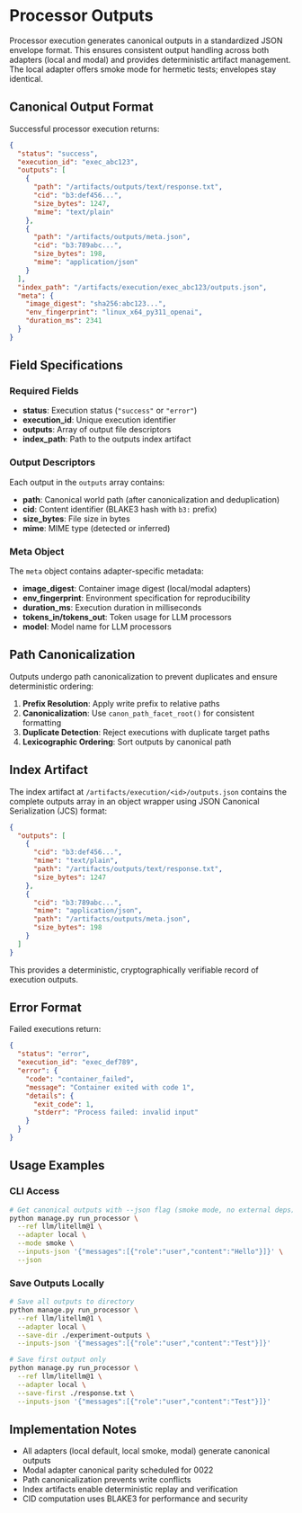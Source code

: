 # Processor Outputs

Processor execution generates canonical outputs in a standardized JSON envelope format. This ensures consistent output handling across both adapters (local and modal) and provides deterministic artifact management. The local adapter offers smoke mode for hermetic tests; envelopes stay identical.

## Canonical Output Format

Successful processor execution returns:

```json
{
  "status": "success",
  "execution_id": "exec_abc123",
  "outputs": [
    {
      "path": "/artifacts/outputs/text/response.txt",
      "cid": "b3:def456...",
      "size_bytes": 1247,
      "mime": "text/plain"
    },
    {
      "path": "/artifacts/outputs/meta.json",
      "cid": "b3:789abc...",
      "size_bytes": 198,
      "mime": "application/json"
    }
  ],
  "index_path": "/artifacts/execution/exec_abc123/outputs.json",
  "meta": {
    "image_digest": "sha256:abc123...",
    "env_fingerprint": "linux_x64_py311_openai",
    "duration_ms": 2341
  }
}
```

## Field Specifications

### Required Fields

- **status**: Execution status (`"success"` or `"error"`)
- **execution_id**: Unique execution identifier
- **outputs**: Array of output file descriptors
- **index_path**: Path to the outputs index artifact

### Output Descriptors

Each output in the `outputs` array contains:

- **path**: Canonical world path (after canonicalization and deduplication)
- **cid**: Content identifier (BLAKE3 hash with `b3:` prefix)
- **size_bytes**: File size in bytes
- **mime**: MIME type (detected or inferred)

### Meta Object

The `meta` object contains adapter-specific metadata:

- **image_digest**: Container image digest (local/modal adapters)
- **env_fingerprint**: Environment specification for reproducibility
- **duration_ms**: Execution duration in milliseconds
- **tokens_in/tokens_out**: Token usage for LLM processors
- **model**: Model name for LLM processors

## Path Canonicalization

Outputs undergo path canonicalization to prevent duplicates and ensure deterministic ordering:

1. **Prefix Resolution**: Apply write prefix to relative paths
2. **Canonicalization**: Use `canon_path_facet_root()` for consistent formatting
3. **Duplicate Detection**: Reject executions with duplicate target paths
4. **Lexicographic Ordering**: Sort outputs by canonical path

## Index Artifact

The index artifact at `/artifacts/execution/<id>/outputs.json` contains the complete outputs array in an object wrapper using JSON Canonical Serialization (JCS) format:

```json
{
  "outputs": [
    {
      "cid": "b3:def456...",
      "mime": "text/plain",
      "path": "/artifacts/outputs/text/response.txt",
      "size_bytes": 1247
    },
    {
      "cid": "b3:789abc...",
      "mime": "application/json",
      "path": "/artifacts/outputs/meta.json",
      "size_bytes": 198
    }
  ]
}
```

This provides a deterministic, cryptographically verifiable record of execution outputs.

## Error Format

Failed executions return:

```json
{
  "status": "error",
  "execution_id": "exec_def789",
  "error": {
    "code": "container_failed",
    "message": "Container exited with code 1",
    "details": {
      "exit_code": 1,
      "stderr": "Process failed: invalid input"
    }
  }
}
```

## Usage Examples

### CLI Access

```bash
# Get canonical outputs with --json flag (smoke mode, no external deps)
python manage.py run_processor \
  --ref llm/litellm@1 \
  --adapter local \
  --mode smoke \
  --inputs-json '{"messages":[{"role":"user","content":"Hello"}]}' \
  --json
```

### Save Outputs Locally

```bash
# Save all outputs to directory
python manage.py run_processor \
  --ref llm/litellm@1 \
  --adapter local \
  --save-dir ./experiment-outputs \
  --inputs-json '{"messages":[{"role":"user","content":"Test"}]}'

# Save first output only
python manage.py run_processor \
  --ref llm/litellm@1 \
  --adapter local \
  --save-first ./response.txt \
  --inputs-json '{"messages":[{"role":"user","content":"Test"}]}'
```

## Implementation Notes

- All adapters (local default, local smoke, modal) generate canonical outputs
- Modal adapter canonical parity scheduled for 0022
- Path canonicalization prevents write conflicts
- Index artifacts enable deterministic replay and verification
- CID computation uses BLAKE3 for performance and security
